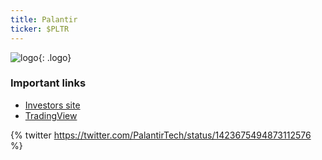 ```yaml
---
title: Palantir
ticker: $PLTR
---
```

![logo](https://upload.wikimedia.org/wikipedia/commons/1/13/Palantir_Technologies_logo.svg){: .logo}

### Important links
- [Investors site](https://investors.palantir.com/)
- [TradingView](https://www.tradingview.com/chart/?symbol=PLTR)

{% twitter https://twitter.com/PalantirTech/status/1423675494873112576 %}